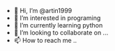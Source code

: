 - 👋 Hi, I’m @artin1999
- 👀 I’m interested in programing
- 🌱 I’m currently learning python
- 💞️ I’m looking to collaborate on ...
- 📫 How to reach me ..

<!---
artin1999/artin1999 is a ✨ special ✨ repository because its `README.md` (this file) appears on your GitHub profile.
You can click the Preview link to take a look at your changes.
--->
